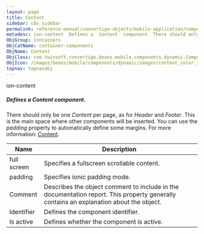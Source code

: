 ```yaml
---
layout: page
title: Content
sidebar: c8o_sidebar
permalink: reference-manual/convertigo-objects/mobile-application/components/container-components/content/
metadesc: ion-content  Defines a  Content  component. There should only be one  Content  per page, as for  Header  and  Footer . This is the main space where ot
ObjGroup: Containers
ObjCatName: container-components
ObjName: Content
ObjClass: com.twinsoft.convertigo.beans.mobile.components.dynamic.ComponentManager$1
ObjIcon: /images/beans/mobile/components/dynamic/images/content_color_32x32.png
topnav: topnavobj
---
```

ion-content
##### Defines a <i>Content</i> component.
There should only be one <i>Content</i> per page, as for <i>Header</i> and <i>Footer</i>.
This is the main space where other components will be inserted.
You can use the <i>padding</i> property to automatically define some margins.
For more information: <a href='https://ionicframework.com/docs/v3/api/components/content/Content/' target='_blank'>Content</a>.

Name | Description 
--- | ---
full screen | Specifies a fullscreen scrollable content.
padding | Specifies ionic padding mode.
Comment | Describes the object comment to include in the documentation report.  This property generally contains an explanation about the object. 
Identifier | Defines the component identifier.  
Is active | Defines whether the component is active. 

